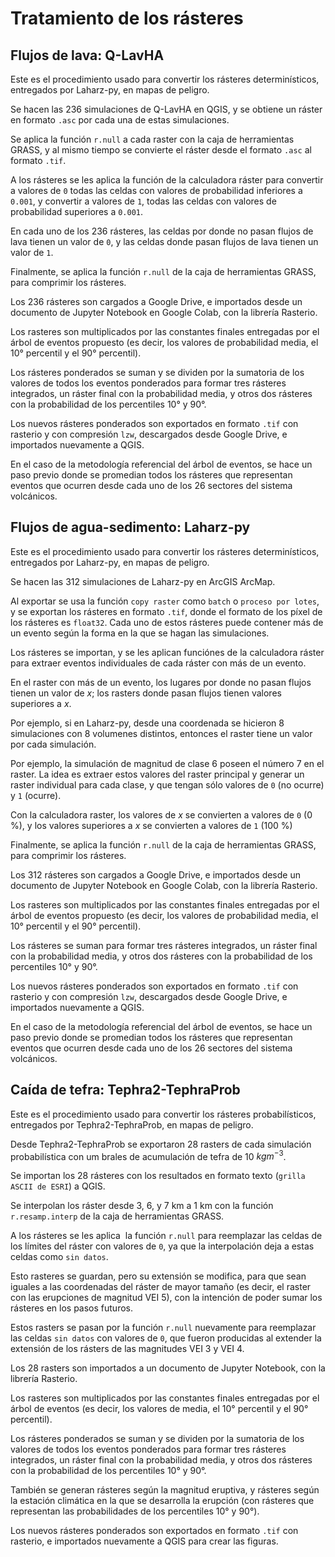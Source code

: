 # Tratamiento de los rásteres

## Flujos de lava: Q-LavHA

Este es el procedimiento usado para convertir los rásteres determinísticos, entregados por Laharz-py, en mapas de peligro.

Se hacen las 236 simulaciones de Q-LavHA en QGIS, y se obtiene un ráster en formato `.asc` por cada una de estas simulaciones.

Se aplica la función `r.null` a cada raster con la caja de herramientas GRASS, y al mismo tiempo se convierte el ráster desde el formato `.asc` al formato `.tif`.

A los rásteres se les aplica la función de la calculadora ráster para convertir a valores de `0` todas las celdas con valores de probabilidad inferiores a `0.001`, y convertir a valores de `1`, todas las celdas con valores de probabilidad superiores a `0.001`.

En cada uno de los 236 rásteres, las celdas por donde no pasan flujos de lava tienen un valor de `0`, y las celdas donde pasan flujos de lava tienen un valor de `1`.

Finalmente, se aplica la función `r.null` de la caja de herramientas GRASS, para comprimir los rásteres.

Los 236 rásteres son cargados a Google Drive, e importados desde un documento de Jupyter Notebook en Google Colab, con la librería Rasterio.

Los rasteres son multiplicados por las constantes finales entregadas por el árbol de eventos propuesto (es decir, los valores de probabilidad media, el 10° percentil y el 90° percentil).

Los rásteres ponderados se suman y se dividen por la sumatoria de los valores de todos los eventos ponderados para formar tres rásteres integrados, un ráster final con la probabilidad media, y otros dos rásteres con la probabilidad de los percentiles 10° y 90°.

Los nuevos rásteres ponderados son exportados en formato `.tif` con rasterio y con compresión `lzw`, descargados desde Google Drive, e importados nuevamente a QGIS.

En el caso de la metodología referencial del árbol de eventos, se hace un paso previo donde se promedian todos los rásteres que representan eventos que ocurren desde cada uno de los 26 sectores del sistema volcánicos.


## Flujos de agua-sedimento: Laharz-py

Este es el procedimiento usado para convertir los rásteres determinísticos, entregados por Laharz-py, en mapas de peligro.

Se hacen las 312 simulaciones de Laharz-py en ArcGIS ArcMap.

Al exportar se usa la función `copy raster` como `batch` o `proceso por lotes`, y se exportan los rásteres en formato `.tif`, donde el formato de los píxel de los rásteres es `float32`. Cada uno de estos rásteres puede contener más de un evento según la forma en la que se hagan las simulaciones.

Los rásteres se importan, y se les aplican funciónes de la calculadora ráster para extraer eventos individuales de cada ráster con más de un evento.

En el raster con más de un evento, los lugares por donde no pasan flujos tienen un valor de $x$; los rasters donde pasan flujos tienen valores superiores a $x$.

Por ejemplo, si en Laharz-py, desde una coordenada se hicieron 8 simulaciones con 8 volumenes distintos, entonces el raster tiene un valor por cada simulación.

Por ejemplo, la simulación de magnitud de clase 6 poseen el número 7 en el raster. La idea es extraer estos valores del raster principal y generar un raster individual para cada clase, y que tengan sólo valores de `0` (no ocurre) y `1` (ocurre).

Con la calculadora raster, los valores de $x$ se convierten a valores de `0` (0 %), y los valores superiores a $x$ se convierten a valores de `1` (100 %)

Finalmente, se aplica la función `r.null` de la caja de herramientas GRASS, para comprimir los rásteres.

Los 312 rásteres son cargados a Google Drive, e importados desde un documento de Jupyter Notebook en Google Colab, con la librería Rasterio.

Los rasteres son multiplicados por las constantes finales entregadas por el árbol de eventos propuesto (es decir, los valores de probabilidad media, el 10° percentil y el 90° percentil).

Los rásteres se suman para formar tres rásteres integrados, un ráster final con la probabilidad media, y otros dos rásteres con la probabilidad de los percentiles 10° y 90°.

Los nuevos rásteres ponderados son exportados en formato `.tif` con rasterio y con compresión `lzw`, descargados desde Google Drive, e importados nuevamente a QGIS.

En el caso de la metodología referencial del árbol de eventos, se hace un paso previo donde se promedian todos los rásteres que representan eventos que ocurren desde cada uno de los 26 sectores del sistema volcánicos.


  

## Caída de tefra: Tephra2-TephraProb


Este es el procedimiento usado para convertir los rásteres probabilísticos, entregados por Tephra2-TephraProb, en mapas de peligro.

Desde Tephra2-TephraProb se exportaron 28 rasters de cada simulación probabilística con um brales de acumulación de tefra de 10 $kg m^{-3}$.

Se importan los 28 rásteres con los resultados en formato texto (`grilla ASCII de ESRI`) a QGIS.

Se interpolan los ráster desde 3, 6, y 7 km a 1 km con la función `r.resamp.interp` de la caja de herramientas GRASS.

A los rásteres se les aplica  la función `r.null` para reemplazar las celdas de los límites del ráster con valores de `0`, ya que la interpolación deja a estas celdas como `sin datos`.

Esto rasteres se guardan, pero su extensión se modifica, para que sean iguales a las coordenadas del ráster de mayor tamaño (es decir, el raster con las erupciones de magnitud VEI 5), con la intención de poder sumar los rásteres en los pasos futuros.

Estos rasters se pasan por la función `r.null` nuevamente para reemplazar las celdas `sin datos` con valores de `0`, que fueron producidas al extender la extensión de los rásters de las magnitudes VEI 3 y VEI 4.

Los 28 rasters son importados a un documento de Jupyter Notebook, con la librería Rasterio.

Los rasteres son multiplicados por las constantes finales entregadas por el árbol de eventos (es decir, los valores de media, el 10° percentil y el 90° percentil).

Los rásteres ponderados se suman y se dividen por la sumatoria de los valores de todos los eventos ponderados para formar tres rásteres integrados, un ráster final con la probabilidad media, y otros dos rásteres con la probabilidad de los percentiles 10° y 90°.

También se generan rásteres según la magnitud eruptiva, y rásteres según la estación climática en la que se desarrolla la erupción (con rásteres que representan las probabilidades de los percentiles 10° y 90°).

Los nuevos rásteres ponderados son exportados en formato `.tif` con rasterio, e importados nuevamente a QGIS para crear las figuras.
